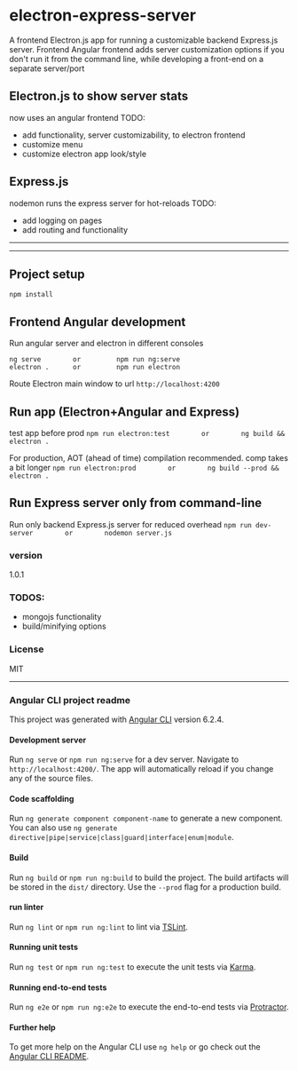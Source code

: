 # electron-express-server
A frontend Electron.js app for running a customizable backend Express.js server.
Frontend Angular frontend adds server customization options
if you don't run it from the command line, while developing a front-end on a separate server/port


## Electron.js to show server stats
now uses an angular frontend
TODO:
  - add functionality, server customizability, to electron frontend
  - customize menu
  - customize electron app look/style

## Express.js
nodemon runs the express server for hot-reloads
TODO:
  - add logging on pages
  - add routing and functionality
___
___
## Project setup
```
npm install
```

## Frontend Angular development
  Run angular server and electron in different consoles
  ```
  ng serve        or         npm run ng:serve
  electron .      or         npm run electron
  ```
  Route Electron main window to url `http://localhost:4200`

## Run app (Electron+Angular and Express)
  test app before prod
  ```npm run electron:test        or        ng build && electron .```

  For production, AOT (ahead of time) compilation recommended. comp takes a bit longer
  ```npm run electron:prod        or        ng build --prod && electron .```


## Run Express server only from command-line
  Run only backend Express.js server for reduced overhead
  ```npm run dev-server        or        nodemon server.js```


### version
1.0.1

### TODOS:
  - mongojs functionality
  - build/minifying options

### License
MIT

___
### Angular CLI project readme
This project was generated with [Angular CLI](https://github.com/angular/angular-cli) version 6.2.4.

#### Development server
Run `ng serve` or `npm run ng:serve` for a dev server. Navigate to `http://localhost:4200/`. The app will automatically reload if you change any of the source files.

#### Code scaffolding
Run `ng generate component component-name` to generate a new component. You can also use `ng generate directive|pipe|service|class|guard|interface|enum|module`.

#### Build
Run `ng build` or `npm run ng:build` to build the project. The build artifacts will be stored in the `dist/` directory. Use the `--prod` flag for a production build.

#### run linter
Run `ng lint` or `npm run ng:lint` to lint via [TSLint](https://palantir.github.io/tslint/).

#### Running unit tests
Run `ng test` or `npm run ng:test` to execute the unit tests via [Karma](https://karma-runner.github.io).

#### Running end-to-end tests
Run `ng e2e` or `npm run ng:e2e` to execute the end-to-end tests via [Protractor](http://www.protractortest.org/).

#### Further help
To get more help on the Angular CLI use `ng help` or go check out the [Angular CLI README](https://github.com/angular/angular-cli/blob/master/README.md).
